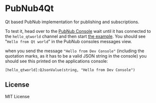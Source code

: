 PubNub4Qt
=========

Qt based PubNub implementation for publishing and subscriptions.

To test it, head over to the [PubNub Console](http://www.pubnub.com/console?channel=hello_qtworld&origin=pubsub.pubnub.com&sub=demo&pub=demo) wait until it has connected to the ```hello_qtworld``` channel and then start [the example](https://github.com/doo/PubNub4Qt/blob/master/hello_world/main.cpp).
You should see "```Hello from Qt world```" in the PubNub consoles messages view.

when you send the message ```"Hello from Dev Console"``` (including the quotation marks, as it has to be a valid JSON string in the console) you should see this printed on the applications console:

```[hello_qtworld]:QJsonValue(string, "Hello from Dev Console")```


License
-------

MIT License
